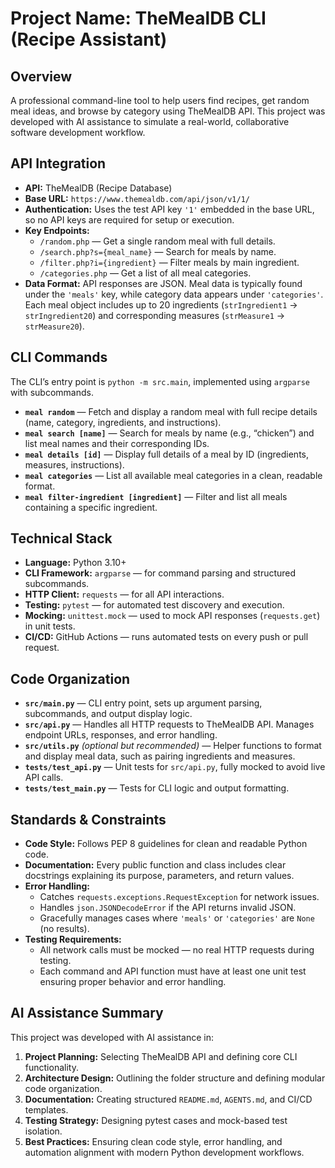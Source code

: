 # Project Name: TheMealDB CLI (Recipe Assistant)

## Overview
A professional command-line tool to help users find recipes, get random meal ideas, and browse by category using TheMealDB API. This project was developed with AI assistance to simulate a real-world, collaborative software development workflow.

## API Integration
- **API:** TheMealDB (Recipe Database)
- **Base URL:** `https://www.themealdb.com/api/json/v1/1/`
- **Authentication:** Uses the test API key `'1'` embedded in the base URL, so no API keys are required for setup or execution.
- **Key Endpoints:**
    - `/random.php` — Get a single random meal with full details.
    - `/search.php?s={meal_name}` — Search for meals by name.
    - `/filter.php?i={ingredient}` — Filter meals by main ingredient.
    - `/categories.php` — Get a list of all meal categories.
- **Data Format:** API responses are JSON. Meal data is typically found under the `'meals'` key, while category data appears under `'categories'`. Each meal object includes up to 20 ingredients (`strIngredient1` → `strIngredient20`) and corresponding measures (`strMeasure1` → `strMeasure20`).

## CLI Commands
The CLI’s entry point is `python -m src.main`, implemented using `argparse` with subcommands.

- **`meal random`** — Fetch and display a random meal with full recipe details (name, category, ingredients, and instructions).  
- **`meal search [name]`** — Search for meals by name (e.g., “chicken”) and list meal names and their corresponding IDs.  
- **`meal details [id]`** — Display full details of a meal by ID (ingredients, measures, instructions).  
- **`meal categories`** — List all available meal categories in a clean, readable format.  
- **`meal filter-ingredient [ingredient]`** — Filter and list all meals containing a specific ingredient.  

## Technical Stack
- **Language:** Python 3.10+
- **CLI Framework:** `argparse` — for command parsing and structured subcommands.
- **HTTP Client:** `requests` — for all API interactions.
- **Testing:** `pytest` — for automated test discovery and execution.
- **Mocking:** `unittest.mock` — used to mock API responses (`requests.get`) in unit tests.
- **CI/CD:** GitHub Actions — runs automated tests on every push or pull request.

## Code Organization
- **`src/main.py`** — CLI entry point, sets up argument parsing, subcommands, and output display logic.  
- **`src/api.py`** — Handles all HTTP requests to TheMealDB API. Manages endpoint URLs, responses, and error handling.  
- **`src/utils.py`** *(optional but recommended)* — Helper functions to format and display meal data, such as pairing ingredients and measures.  
- **`tests/test_api.py`** — Unit tests for `src/api.py`, fully mocked to avoid live API calls.  
- **`tests/test_main.py`** — Tests for CLI logic and output formatting.

## Standards & Constraints
- **Code Style:** Follows PEP 8 guidelines for clean and readable Python code.  
- **Documentation:** Every public function and class includes clear docstrings explaining its purpose, parameters, and return values.  
- **Error Handling:**  
  - Catches `requests.exceptions.RequestException` for network issues.  
  - Handles `json.JSONDecodeError` if the API returns invalid JSON.  
  - Gracefully manages cases where `'meals'` or `'categories'` are `None` (no results).  
- **Testing Requirements:**  
  - All network calls must be mocked — no real HTTP requests during testing.  
  - Each command and API function must have at least one unit test ensuring proper behavior and error handling.

## AI Assistance Summary
This project was developed with AI assistance in:
1. **Project Planning:** Selecting TheMealDB API and defining core CLI functionality.  
2. **Architecture Design:** Outlining the folder structure and defining modular code organization.  
3. **Documentation:** Creating structured `README.md`, `AGENTS.md`, and CI/CD templates.  
4. **Testing Strategy:** Designing pytest cases and mock-based test isolation.  
5. **Best Practices:** Ensuring clean code style, error handling, and automation alignment with modern Python development workflows.

